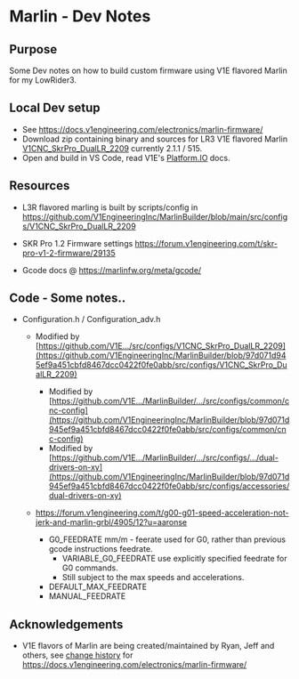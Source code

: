 


 # Marlin - Dev Notes 


## Purpose
Some Dev notes on how to build custom firmware using V1E flavored Marlin for my LowRider3.

## Local Dev setup

- See https://docs.v1engineering.com/electronics/marlin-firmware/
- Download zip containing binary and sources for LR3 V1E flavored Marlin [V1CNC_SkrPro_DualLR_2209](https://github.com/V1EngineeringInc/MarlinBuilder/releases/download/515/V1CNC_SkrPro_DualLR_2209-2.1.1.zip) currently 2.1.1 / 515.
- Open and build in VS Code, read V1E's [Platform.IO](https://docs.v1engineering.com/learn/platformio/) docs.

## Resources
- L3R flavored marling is built by scripts/config in https://github.com/V1EngineeringInc/MarlinBuilder/blob/main/src/configs/V1CNC_SkrPro_DualLR_2209

- SKR Pro 1.2 Firmware settings https://forum.v1engineering.com/t/skr-pro-v1-2-firmware/29135
- Gcode docs @ https://marlinfw.org/meta/gcode/

## Code - Some notes..
- Configuration.h / Configuration_adv.h
  - Modified by [https://github.com/V1E.../src/configs/V1CNC_SkrPro_DualLR_2209](https://github.com/V1EngineeringInc/MarlinBuilder/blob/97d071d945ef9a451cbfd8467dcc0422f0fe0abb/src/configs/V1CNC_SkrPro_DualLR_2209)
    - Modified by [https://github.com/V1E.../MarlinBuilder/.../src/configs/common/cnc-config](https://github.com/V1EngineeringInc/MarlinBuilder/blob/97d071d945ef9a451cbfd8467dcc0422f0fe0abb/src/configs/common/cnc-config)
    - Modified by [https://github.com/V1E.../MarlinBuilder/.../src/configs/.../dual-drivers-on-xy](https://github.com/V1EngineeringInc/MarlinBuilder/blob/97d071d945ef9a451cbfd8467dcc0422f0fe0abb/src/configs/accessories/dual-drivers-on-xy)

  - https://forum.v1engineering.com/t/g00-g01-speed-acceleration-not-jerk-and-marlin-grbl/4905/12?u=aaronse
    - G0_FEEDRATE mm/m - feerate used for G0, rather than  previous gcode instructions feedrate.
      - VARIABLE_G0_FEEDRATE use explicitly specified feedrate for G0 commands.
      - Still subject to the max speeds and accelerations.
    - DEFAULT_MAX_FEEDRATE
    - MANUAL_FEEDRATE


## Acknowledgements
- V1E flavors of Marlin are being created/maintained by Ryan, Jeff and others, see [change history](https://github.com/V1EngineeringInc/V1EngineeringInc-Docs/commits/master/docs/electronics/marlin-firmware.md) for https://docs.v1engineering.com/electronics/marlin-firmware/ 
